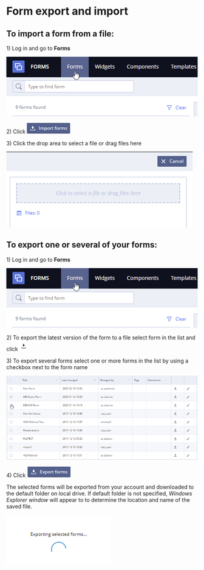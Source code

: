 # Form export and import

## To import a form from a file: <a id="Formexportandimport-Toimportaformfromafile:"></a>

1\) Log in and go to **Forms**

![](../.gitbook/assets/34834069.png)

2\) Click ![](../.gitbook/assets/34834077.png)

3\) Click the drop area to select a file or drag files here

![](../.gitbook/assets/34834076.png)

## To export one or several of your forms: <a id="Formexportandimport-Toexportoneorseveralofyourforms:"></a>

1\) Log in and go to **Forms**

![](../.gitbook/assets/34834070.png)

2\) To export the latest version of the form to a file select form in the list and click![](../.gitbook/assets/34835312.png)

3\) To export several forms select one or more forms in the list by using a checkbox next to the form name

![](../.gitbook/assets/34834071.png)

4\) Click ![](../.gitbook/assets/34834073.png)

The selected forms will be exported from your account and downloaded to the default folder on local drive. If default folder is not specified, _Windows Explorer window_ will appear to to determine the location and name of the saved file.

![](../.gitbook/assets/34834075.png)

